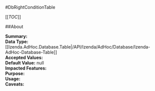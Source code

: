 #DbRightConditionTable

[[_TOC_]]

##About

**Summary:**   
**Data Type:** [[Izenda.AdHoc.Database.Table|/API/Izenda/AdHoc/Database/Izenda-AdHoc-Database-Table]]  
**Accepted Values:**   
**Default Value:** null  
**Impacted Features:**   
**Purpose:**   
**Usage:**   
**Caveats:**   

